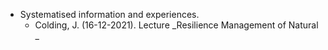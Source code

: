 - Systematised information and experiences.
	- Colding, J. (16-12-2021). Lecture _Resilience Management of Natural _